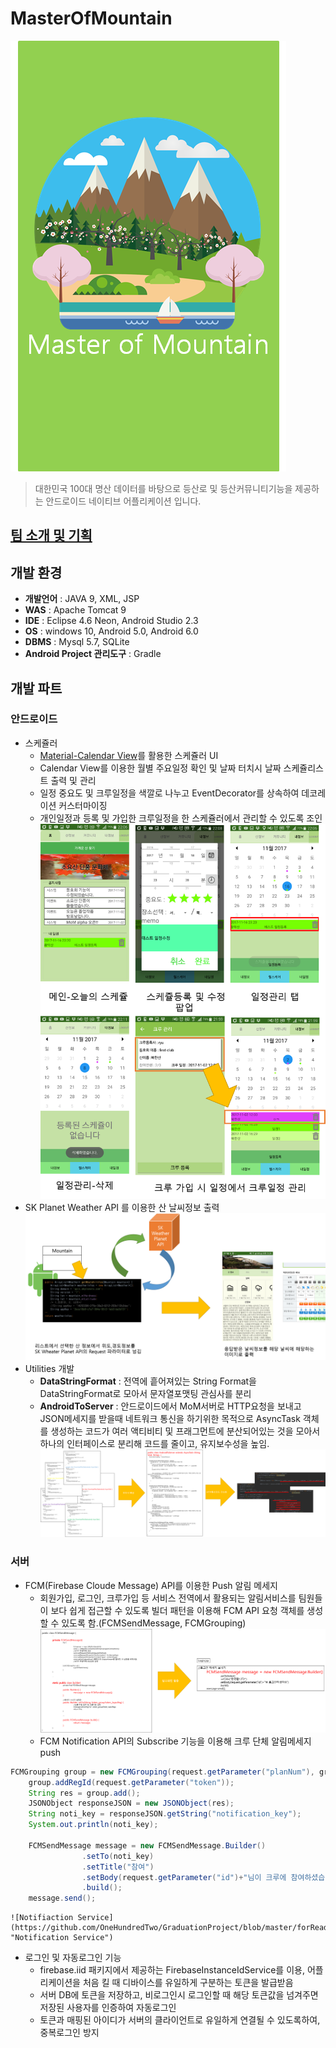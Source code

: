 # MasterOfMountain
![MasterOfMountain intro](https://github.com/OneHundredTwo/GraduationProject/blob/master/forReadme/img/img_loading.png "MoM 인트로")
> 대한민국 100대 명산 데이터를 바탕으로 등산로 및 등산커뮤니티기능을 제공하는 안드로이드 네이티브 어플리케이션 입니다.


## [팀 소개 및 기획](https://github.com/OneHundredTwo/GraduationProject/blob/master/forReadme/기획및설계.pdf)

## 개발 환경
* **개발언어** : JAVA 9, XML, JSP
* **WAS** : Apache Tomcat 9
* **IDE** : Eclipse 4.6 Neon, Android Studio 2.3 
* **OS** : windows 10, Android 5.0, Android 6.0
* **DBMS** : Mysql 5.7, SQLite
* **Android Project 관리도구** : Gradle

## 개발 파트
### 안드로이드
* 스케쥴러
	* [Material-Calendar View](https://github.com/prolificinteractive/material-calendarview)를 활용한 스케쥴러 UI
	* Calendar View를 이용한 월별 주요일정 확인 및 날짜 터치시 날짜 스케쥴리스트 출력 및 관리
	* 일정 중요도 및 크루일정을 색깔로 나누고 EventDecorator를 상속하여 데코레이션 커스터마이징
	* 개인일정과 등록 및 가입한 크루일정을 한 스케쥴러에서 관리할 수 있도록 조인
![MoM 스케쥴러](https://github.com/OneHundredTwo/GraduationProject/blob/master/forReadme/img/and_schedular.png "mom 스케쥴러")
* SK Planet Weather API 를 이용한 산 날씨정보 출력
![날씨 API를 이용한 산날씨 출력](https://github.com/OneHundredTwo/GraduationProject/blob/master/forReadme/img/and_weather.png "날씨 API를 이용한 산날씨 출력")
* Utilities 개발
	* **DataStringFormat** : 전역에 흩어져있는 String Format을 DataStringFormat로 모아서 문자열포맷팅 관심사를 분리
	* **AndroidToServer** : 안드로이드에서 MoM서버로 HTTP요청을 보내고 JSON메세지를 받을때 네트워크 통신을 하기위한 목적으로 AsyncTask 객체를 생성하는 코드가 여러 액티비티 및 프래그먼트에 분산되어있는 것을 모아서 하나의 인터페이스로 분리해 코드를 줄이고, 유지보수성을 높임.
	![Android To Server](https://github.com/OneHundredTwo/GraduationProject/blob/master/forReadme/img/and_ant.png "Android To Server")
### 서버
*  FCM(Firebase Cloude Message) API를 이용한 Push 알림 메세지 
	* 회원가입, 로그인, 크루가입 등 서비스 전역에서 활용되는 알림서비스를 팀원들이 보다 쉽게 접근할 수 있도록 빌더 패턴을 이용해 FCM API 요청 객체를 생성할 수 있도록 함.(FCMSendMessage, FCMGrouping)
	![FCM Builder Pattern](https://github.com/OneHundredTwo/GraduationProject/blob/master/forReadme/img/server_fcm1.png "FCM Builder Pattern")
	* FCM Notification API의 Subscribe 기능을 이용해 크루 단체 알림메세지 push
```JAVA
FCMGrouping group = new FCMGrouping(request.getParameter("planNum"), grouptoken);
	group.addRegId(request.getParameter("token"));
	String res = group.add();
	JSONObject responseJSON = new JSONObject(res);
	String noti_key = responseJSON.getString("notification_key");
	System.out.println(noti_key);
	
	FCMSendMessage message = new FCMSendMessage.Builder()
				.setTo(noti_key)
				.setTitle("참여")
				.setBody(request.getParameter("id")+"님이 크루에 참여하셨습니다!")
				.build();
	message.send();
```
	![Notifiaction Service](https://github.com/OneHundredTwo/GraduationProject/blob/master/forReadme/img/server_fcm_notification.png "Notification Service")
* 로그인 및 자동로그인 기능
	* firebase.iid 패키지에서 제공하는 FirebaseInstanceIdService를 이용, 어플리케이션을 처음 킬 때 디바이스를 유일하게 구분하는 토큰을 발급받음
	* 서버 DB에 토큰을 저장하고, 비로그인시 로그인할 때 해당 토큰값을 넘겨주면 저장된 사용자를 인증하여 자동로그인
	* 토큰과 매핑된 아이디가 서버의 클라이언트로 유일하게 연결될 수 있도록하여, 중복로그인 방지
